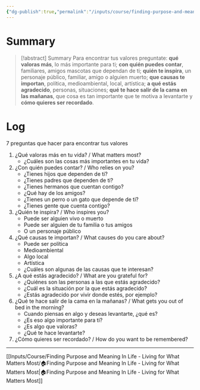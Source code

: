 ```yaml
---
{"dg-publish":true,"permalink":"/inputs/course/finding-purpose-and-meaning-in-life-living-for-what-matters-most/7-questions-exercise-introduction/"}
---
```


# Summary
>[!abstract] Summary
> Para encontrar tus valores preguntate: **qué valoras más**, lo más importante para ti; **con quién puedes contar**, familiares, amigos mascotas que dependan de ti; **quién te inspira**, un personaje público, familiar, amigo o alguien muerto; **que causas te importan**, política, medioambiental, local, artística; **a qué estás agradecido**, personas, situaciones; **qué te hace salir de la cama en las mañanas**, que cosa es tan importante que te motiva a levantarte y **cómo quieres ser recordado**.

# Log
7 preguntas que hacer para encontrar tus valores
1. ¿Qué valoras más en tu vida? / What matters most?
   - ¿Cuáles son las cosas más importantes en tu vida?
2. ¿Con quién puedes contar? / Who relies on you?
   - ¿Tienes hijos que dependen de ti?
   - ¿Tienes padres que dependen de ti?
   - ¿Tienes hermanos que cuentan contigo?
   - ¿Qué hay de los amigos?
   - ¿Tienes un perro o un gato que depende de ti?
   - ¿Tienes gente que cuenta contigo?
3. ¿Quién te inspira? / Who inspires you?
   - Puede ser alguien vivo o muerto
   - Puede ser alguien de tu familia o tus amigos
   - O un personaje público
4. ¿Qué causas te importan? / What causes do you care about?
   - Puede ser política
   - Medioambiental
   - Algo local
   - Artística
   - ¿Cuáles son algunas de las causas que te interesan?
5. ¿A qué estás agradecido? / What are you grateful for?
   - ¿Quiénes son las personas a las que estás agradecido?
   - ¿Cuál es la situación por la que estás agradecido?
   - ¿Estás agradecido por vivir donde estés, por ejemplo?
6. ¿Qué te hace salir de la cama en la mañanas? / What gets you out of bed in the morning?
   - Cuando piensas en algo y deseas levantarte, ¿qué es? 
   - ¿Es eso algo importante para ti? 
   - ¿Es algo que valoras?
   - ¿Qué te hace levantarte?
7. ¿Cómo quieres ser recordado? / How do you want to be remembered?

---
[[Inputs/Course/Finding Purpose and Meaning In Life - Living for What Matters Most/🏠Finding Purpose and Meaning In Life - Living for What Matters Most\|🏠Finding Purpose and Meaning In Life - Living for What Matters Most]]